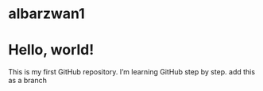 # albarzwan1
# Hello, world!
This is my first GitHub repository. I’m learning GitHub step by step.
add this as a branch
